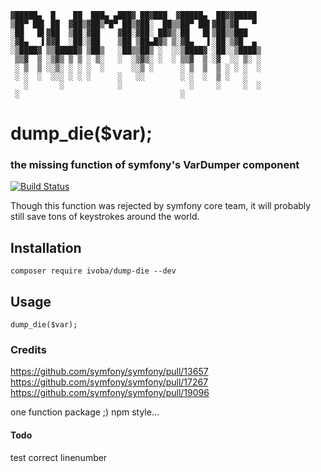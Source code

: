 ```asciidoc
▓█████▄  █    ██  ███▄ ▄███▓ ██▓███  ▓█████▄  ██▓▓█████
▒██▀ ██▌ ██  ▓██▒▓██▒▀█▀ ██▒▓██░  ██▒▒██▀ ██▌▓██▒▓█   ▀
░██   █▌▓██  ▒██░▓██    ▓██░▓██░ ██▓▒░██   █▌▒██▒▒███   
░▓█▄   ▌▓▓█  ░██░▒██    ▒██ ▒██▄█▓▒ ▒░▓█▄   ▌░██░▒▓█  ▄
░▒████▓ ▒▒█████▓ ▒██▒   ░██▒▒██▒ ░  ░░▒████▓ ░██░░▒████▒
 ▒▒▓  ▒ ░▒▓▒ ▒ ▒ ░ ▒░   ░  ░▒▓▒░ ░  ░ ▒▒▓  ▒ ░▓  ░░ ▒░ ░
 ░ ▒  ▒ ░░▒░ ░ ░ ░  ░      ░░▒ ░      ░ ▒  ▒  ▒ ░ ░ ░  ░
 ░ ░  ░  ░░░ ░ ░ ░      ░   ░░        ░ ░  ░  ▒ ░   ░   
   ░       ░            ░               ░     ░     ░  ░
 ░                                    ░                 
```

# dump_die($var);

### the missing function of symfony's VarDumper component

[![Build Status][ico-travis]][link-travis]

Though this function was rejected by symfony core team, it will probably still save tons of keystrokes around the world.

## Installation

    composer require ivoba/dump-die --dev

## Usage

    dump_die($var);

### Credits

https://github.com/symfony/symfony/pull/13657  
https://github.com/symfony/symfony/pull/17267  
https://github.com/symfony/symfony/pull/19096  

one function package ;) npm style...


#### Todo
test correct linenumber

[ico-travis]: https://img.shields.io/travis/ivoba/dump-die/master.svg?style=flat-square
[link-travis]: https://travis-ci.org/ivoba/dump-die

